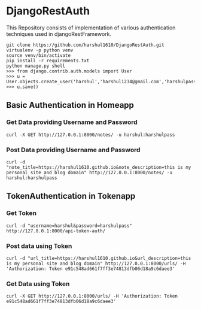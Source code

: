 # DjangoRestAuth
This Repository consists of implementation of various authentication techniques used in djangoRestFramework.

```
git clone https://github.com/harshul1610/DjangoRestAuth.git
virtualenv -p python venv
source venv/bin/activate
pip install -r requirements.txt
python manage.py shell
>>> from django.contrib.auth.models import User
>>> u = User.objects.create_user('harshul','harshul1234@gmail.com','harshulpass')
>>> u.save()
```

## Basic Authentication in Homeapp

### Get Data providing Username and Password
```
curl -X GET http://127.0.0.1:8000/notes/ -u harshul:harshulpass
```
### Post Data providing Username and Password
```
curl -d "note_title=https://harshul1610.github.io&note_description=this is my personal site and blog domain" http://127.0.0.1:8000/notes/ -u harshul:harshulpass
```


## TokenAuthentication in Tokenapp

### Get Token
```
curl -d "username=harshul&password=harshulpass" http://127.0.0.1:8000/api-token-auth/
```
### Post data using Token
```
curl -d "url_title=https://harshul1610.github.io&url_description=this is my personal site and blog domain" http://127.0.0.1:8000/urls/ -H 'Authorization: Token e91c548ad661f7ff3e74813dfb06d18a9c6daee3'
```
### Get Data using Token
```
curl -X GET http://127.0.0.1:8000/urls/ -H 'Authorization: Token e91c548ad661f7ff3e74813dfb06d18a9c6daee3'
```
